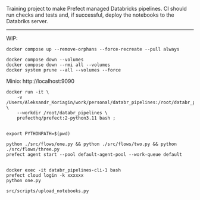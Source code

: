 Training project to make Prefect managed Databricks pipelines.
CI should run checks and tests and, if successful, deploy the notebooks to the Databriks server.

---
WIP:

```shell
docker compose up --remove-orphans --force-recreate --pull always

docker compose down --volumes
docker compose down --rmi all --volumes
docker system prune --all --volumes --force
```

Minio: http://localhost:9090

```shell
docker run -it \
    -v /Users/Aleksandr_Koriagin/work/personal/databr_pipelines:/root/databr_pipelines \
    --workdir /root/databr_pipelines \
    prefecthq/prefect:2-python3.11 bash ;


export PYTHONPATH=$(pwd)

python ./src/flows/one.py && python ./src/flows/two.py && python ./src/flows/three.py
prefect agent start --pool default-agent-pool --work-queue default


docker exec -it databr_pipelines-cli-1 bash
prefect cloud login -k xxxxxx
python one.py
```

`src/scripts/upload_notebooks.py`

